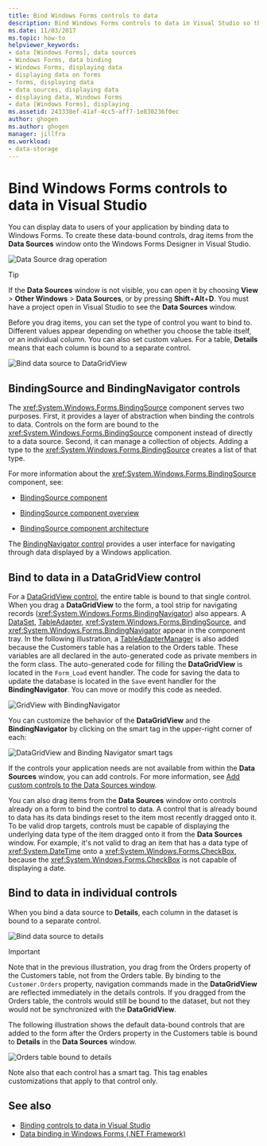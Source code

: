 ```yaml
---
title: Bind Windows Forms controls to data
description: Bind Windows Forms controls to data in Visual Studio so that you can display data to users of your application.
ms.date: 11/03/2017
ms.topic: how-to
helpviewer_keywords:
- data [Windows Forms], data sources
- Windows Forms, data binding
- Windows Forms, displaying data
- displaying data on forms
- forms, displaying data
- data sources, displaying data
- displaying data, Windows Forms
- data [Windows Forms], displaying
ms.assetid: 243338ef-41af-4cc5-aff7-1e830236f0ec
author: ghogen
ms.author: ghogen
manager: jillfra
ms.workload:
- data-storage
---
```

# Bind Windows Forms controls to data in Visual Studio

You can display data to users of your application by binding data to Windows Forms. To create these data-bound controls, drag items from the **Data Sources** window onto the Windows Forms Designer in Visual Studio.

![Data Source drag operation](../data-tools/media/raddata-data-source-drag-operation.png)

> [!TIP]
> If the **Data Sources** window is not visible, you can open it by choosing **View** > **Other Windows** > **Data Sources**, or by pressing **Shift**+**Alt**+**D**. You must have a project open in Visual Studio to see the **Data Sources** window.

Before you drag items, you can set the type of control you want to bind to. Different values appear depending on whether you choose the table itself, or an individual column.  You can also set custom values. For a table, **Details** means that each column is bound to a separate control.

![Bind data source to DataGridView](../data-tools/media/raddata-bind-data-source-to-datagridview.png)

## BindingSource and BindingNavigator controls

The <xref:System.Windows.Forms.BindingSource> component serves two purposes. First, it provides a layer of abstraction when binding the controls to data. Controls on the form are bound to the <xref:System.Windows.Forms.BindingSource> component instead of directly to a data source. Second, it can manage a collection of objects. Adding a type to the <xref:System.Windows.Forms.BindingSource> creates a list of that type.

For more information about the <xref:System.Windows.Forms.BindingSource> component, see:

- [BindingSource component](/dotnet/framework/winforms/controls/bindingsource-component)

- [BindingSource component overview](/dotnet/framework/winforms/controls/bindingsource-component-overview)

- [BindingSource component architecture](/dotnet/framework/winforms/controls/bindingsource-component-architecture)

The [BindingNavigator control](/dotnet/framework/winforms/controls/bindingnavigator-control-windows-forms) provides a user interface for navigating through data displayed by a Windows application.

## Bind to data in a DataGridView control

For a [DataGridView control](/dotnet/framework/winforms/controls/datagridview-control-overview-windows-forms), the entire table is bound to that single control. When you drag a **DataGridView** to the form, a tool strip for navigating records (<xref:System.Windows.Forms.BindingNavigator>) also appears. A [DataSet](../data-tools/dataset-tools-in-visual-studio.md), [TableAdapter](../data-tools/create-and-configure-tableadapters.md), <xref:System.Windows.Forms.BindingSource>, and <xref:System.Windows.Forms.BindingNavigator> appear in the component tray. In the following illustration, a [TableAdapterManager](/previous-versions/bb384426(v=vs.140)) is also added because the Customers table has a relation to the Orders table. These variables are all declared in the auto-generated code as private members in the form class. The auto-generated code for filling the **DataGridView** is located in the `Form_Load` event handler. The code for saving the data to update the database is located in the `Save` event handler for the **BindingNavigator**. You can move or modify this code as needed.

![GridView with BindingNavigator](../data-tools/media/raddata-gridview-with-bindingnavigator.png)

You can customize the behavior of the **DataGridView** and the **BindingNavigator** by clicking on the smart tag in the upper-right corner of each:

![DataGridView and Binding Navigator smart tags](../data-tools/media/raddata-datagridview-and-binding-navigator-smart-tags.png)

If the controls your application needs are not available from within the **Data Sources** window, you can add controls. For more information, see [Add custom controls to the Data Sources window](../data-tools/add-custom-controls-to-the-data-sources-window.md).

You can also drag items from the **Data Sources** window onto controls already on a form to bind the control to data. A control that is already bound to data has its data bindings reset to the item most recently dragged onto it. To be valid drop targets, controls must be capable of displaying the underlying data type of the item dragged onto it from the **Data Sources** window. For example, it's not valid to drag an item that has a data type of <xref:System.DateTime> onto a <xref:System.Windows.Forms.CheckBox>, because the <xref:System.Windows.Forms.CheckBox> is not capable of displaying a date.

## Bind to data in individual controls

When you bind a data source to **Details**, each column in the dataset is bound to a separate control.

![Bind data source to details](../data-tools/media/raddata-bind-data-source-to-details.png)

> [!IMPORTANT]
> Note that in the previous illustration, you drag from the Orders property of the Customers table, not from the Orders table. By binding to the `Customer.Orders` property, navigation commands made in the **DataGridView** are reflected immediately in the details controls. If you dragged from the Orders table, the controls would still be bound to the dataset, but not they would not be synchronized with the **DataGridView**.

The following illustration shows the default data-bound controls that are added to the form after the Orders property in the Customers table is bound to **Details** in the **Data Sources** window.

![Orders table bound to details](../data-tools/media/raddata-orders-table-bound-to-details.png)

Note also that each control has a smart tag. This tag enables customizations that apply to that control only.

## See also

- [Binding controls to data in Visual Studio](../data-tools/bind-controls-to-data-in-visual-studio.md)
- [Data binding in Windows Forms (.NET Framework)](/dotnet/framework/winforms/windows-forms-data-binding)